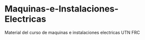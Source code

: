 # Maquinas-e-Instalaciones-Electricas
Material del curso de maquinas e instalaciones electricas UTN FRC
